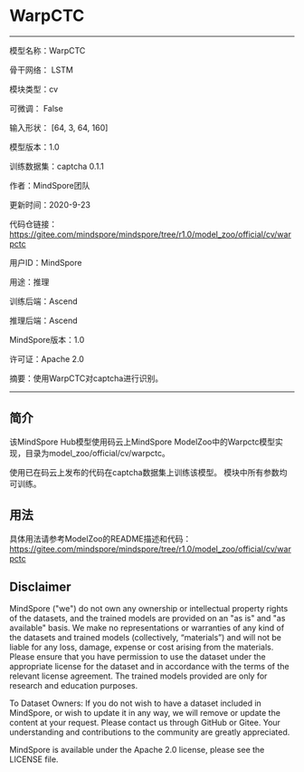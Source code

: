 # WarpCTC

---

模型名称：WarpCTC

骨干网络： LSTM

模块类型：cv

可微调： False

输入形状： [64, 3, 64, 160]

模型版本：1.0

训练数据集：captcha 0.1.1

作者：MindSpore团队

更新时间：2020-9-23

代码仓链接：<https://gitee.com/mindspore/mindspore/tree/r1.0/model_zoo/official/cv/warpctc>

用户ID：MindSpore

用途：推理

训练后端：Ascend

推理后端：Ascend

MindSpore版本：1.0

许可证：Apache 2.0

摘要：使用WarpCTC对captcha进行识别。

---

## 简介

该MindSpore Hub模型使用码云上MindSpore ModelZoo中的Warpctc模型实现，目录为model_zoo/official/cv/warpctc。

使用已在码云上发布的代码在captcha数据集上训练该模型。
模块中所有参数均可训练。

## 用法

具体用法请参考ModelZoo的README描述和代码：
<https://gitee.com/mindspore/mindspore/tree/r1.0/model_zoo/official/cv/warpctc>

## Disclaimer

MindSpore ("we") do not own any ownership or intellectual property rights of the datasets, and the trained models are provided on an "as is" and "as available" basis. We make no representations or warranties of any kind of the datasets and trained models (collectively, “materials”) and will not be liable for any loss, damage, expense or cost arising from the materials. Please ensure that you have permission to use the dataset under the appropriate license for the dataset and in accordance with the terms of the relevant license agreement. The trained models provided are only for research and education purposes.

To Dataset Owners: If you do not wish to have a dataset included in MindSpore, or wish to update it in any way, we will remove or update the content at your request. Please contact us through GitHub or Gitee. Your understanding and contributions to the community are greatly appreciated.

MindSpore is available under the Apache 2.0 license, please see the LICENSE file.